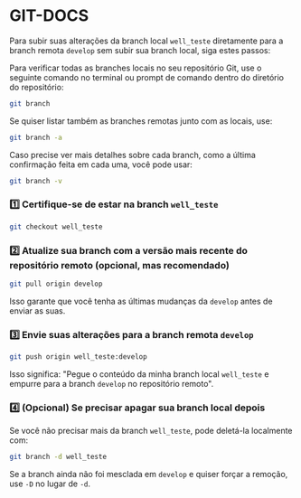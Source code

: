 # GIT-DOCS

Para subir suas alterações da branch local `well_teste` diretamente para a branch remota `develop` sem subir sua branch local, siga estes passos: 

Para verificar todas as branches locais no seu repositório Git, use o seguinte comando no terminal ou prompt de comando dentro do diretório do repositório:

```bash
git branch
```
Se quiser listar também as branches remotas junto com as locais, use:

```bash
git branch -a
```

Caso precise ver mais detalhes sobre cada branch, como a última confirmação feita em cada uma, você pode usar:

```bash
git branch -v 
```

### 1️⃣ **Certifique-se de estar na branch `well_teste`**  
```bash
git checkout well_teste
```

### 2️⃣ **Atualize sua branch com a versão mais recente do repositório remoto (opcional, mas recomendado)**  
```bash
git pull origin develop
```
Isso garante que você tenha as últimas mudanças da `develop` antes de enviar as suas.  

### 3️⃣ **Envie suas alterações para a branch remota `develop`**  
```bash
git push origin well_teste:develop
```
Isso significa: "Pegue o conteúdo da minha branch local `well_teste` e empurre para a branch `develop` no repositório remoto".  

### 4️⃣ **(Opcional) Se precisar apagar sua branch local depois**  
Se você não precisar mais da branch `well_teste`, pode deletá-la localmente com:  
```bash
git branch -d well_teste
```
Se a branch ainda não foi mesclada em `develop` e quiser forçar a remoção, use `-D` no lugar de `-d`.  
